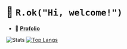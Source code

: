 # 👋 `R.ok("Hi, welcome!")`

- :ledger: **[Profolio](portfolio-xray.vercel.app)**

![Stats](https://github-readme-stats.vercel.app/api?username=ChrisioGwaan\&show_icons=true\&count_private=true\&icon_color=ff91b5\&title_color=8cfa9e\&locale=en\&border_radius=22\&rank_icon=github\&show=prs_merged_percentage\&theme=transparent\&hide=issues,contribs\&card_width=400\&line_height=34)
[![Top Langs](https://github-readme-stats.vercel.app/api/top-langs/?username=ChrisioGwaan\&layout=donut\&border_radius=22\&size_weight=0.5&count_weight=0.5\&title_color=8cfa9e\&card_width=330\&count_private=true)](https://github.com/anuraghazra/github-readme-stats)

<!--
Here are some ideas to get you started:

- 🔭 I’m currently working on ...
- 🌱 I’m currently learning ...
- 👯 I’m looking to collaborate on ...
- 🤔 I’m looking for help with ...
- 💬 Ask me about ...
- 📫 How to reach me: ...
- 😄 Pronouns: ...
- ⚡ Fun fact: ...
-->
